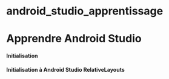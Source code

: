 # android_studio_apprentissage
<h1>Apprendre Android Studio</h1>
<h4>Initialisation</h4>
<h4>Initialisation à Android Studio RelativeLayouts</h4>
